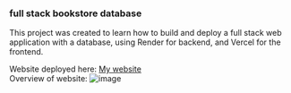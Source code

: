 ### full stack bookstore database

This project was created to learn how to build and deploy a full stack web application with a database, using Render for backend, and Vercel for the frontend. <br>

Website deployed here: [My website](https://learn-mern-psi.vercel.app) <br>
Overview of website: 
![image](https://github.com/user-attachments/assets/77e527f6-15bd-48ed-a4ed-9bb1636feb24)
